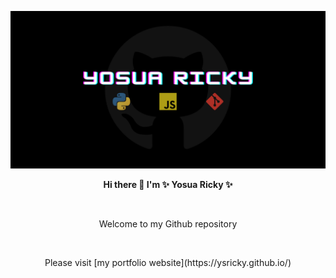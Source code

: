 ![My Image](img/github-template-social-preview.png)

<p align="center"><strong>Hi there 👋 I'm ✨ Yosua Ricky ✨</strong></p>
<br>
<p align="center">Welcome to my Github repository</p>
<br>
<p align="center">Please visit [my portfolio website](https://ysricky.github.io/)</p>
